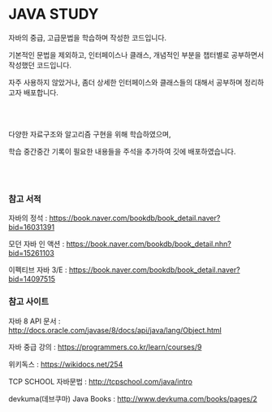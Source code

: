 # JAVA STUDY

자바의 중급, 고급문법을 학습하며 작성한 코드입니다.

기본적인 문법을 제외하고, 인터페이스나 클래스, 개념적인 부분을 챕터별로 공부하면서 작성했던 코드입니다.

자주 사용하지 않았거나, 좀더 상세한 인터페이스와 클래스들의 대해서 공부하며 정리하고자 배포합니다.

</br></br>


다양한 자료구조와 알고리즘 구현을 위해 학습하였으며, 

학습 중간중간 기록이 필요한 내용들을 주석을 추가하여 깃에 배포하였습니다.

</br></br>


### 참고 서적

자바의 정석 : https://book.naver.com/bookdb/book_detail.naver?bid=16031391

모던 자바 인 액션 : https://book.naver.com/bookdb/book_detail.nhn?bid=15261103

이펙티브 자바 3/E : https://book.naver.com/bookdb/book_detail.naver?bid=14097515



### 참고 사이트

자바 8 API 문서 :  http://docs.oracle.com/javase/8/docs/api/java/lang/Object.html

자바 중급 강의 : https://programmers.co.kr/learn/courses/9

위키독스 : https://wikidocs.net/254

TCP SCHOOL 자바문법 : http://tcpschool.com/java/intro

devkuma(데브쿠마) Java Books  : http://www.devkuma.com/books/pages/2

